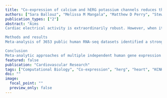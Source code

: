 ```yaml
---
title: "Co-expression of calcium and hERG potassium channels reduces the incidence of proarrhythmic events"
authors: ["Sara Ballouz", "Melissa M Mangala", "Matthew D Perry", "Stewart Heitmann", "Jesse A Gillis", "Adam P Hill", "Jamie I Vandenberg"]
publication_types: ["2"]
abstract: "Aims
Cardiac electrical activity is extraordinarily robust. However, when it goes wrong it can have fatal consequences. Electrical activity in the heart is controlled by the carefully orchestrated activity of more than a dozen different ion conductances. While there is considerable variability in cardiac ion channel expression levels between individuals, studies in rodents have indicated that there are modules of ion channels whose expression co-vary. The aim of this study was to investigate whether meta-analytic co-expression analysis of large-scale gene expression datasets could identify modules of co-expressed cardiac ion channel genes in human hearts that are of functional importance.

Methods and results
Meta-analysis of 3653 public human RNA-seq datasets identified a strong correlation between expression of CACNA1C (L-type calcium current, ICaL) and KCNH2 (rapid delayed rectifier K+ current, IKr), which was also observed in human adult heart tissue samples. In silico modelling suggested that co-expression of CACNA1C and KCNH2 would limit the variability in action potential duration seen with variations in expression of ion channel genes and reduce susceptibility to early afterdepolarizations, a surrogate marker for proarrhythmia. We also found that levels of KCNH2 and CACNA1C expression are correlated in human-induced pluripotent stem cell-derived cardiac myocytes and the levels of CACNA1C and KCNH2 expression were inversely correlated with the magnitude of changes in repolarization duration following inhibition of IKr.

Conclusion
Meta-analytic approaches of multiple independent human gene expression datasets can be used to identify gene modules that are important for regulating heart function. Specifically, we have verified that there is co-expression of CACNA1C and KCNH2 ion channel genes in human heart tissue, and in silico analyses suggest that CACNA1C–KCNH2 co-expression increases the robustness of cardiac electrical activity."
featured: false
publication: "Cardiovascular Research"
tags: ["Computational Biology", "Co-expression", "herg", "heart", "KCNH2", "CACNA1C"]
doi: ""
image:
  focal_point: ""
  preview_only: false
---
```


